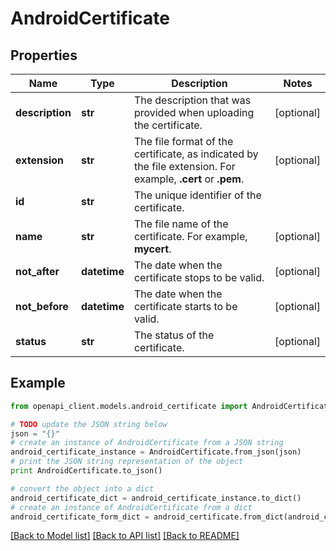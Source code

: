 # AndroidCertificate


## Properties
Name | Type | Description | Notes
------------ | ------------- | ------------- | -------------
**description** | **str** | The description that was provided when uploading the certificate. | [optional] 
**extension** | **str** | The file format of the certificate, as indicated by the file extension. For example, **.cert** or **.pem**. | [optional] 
**id** | **str** | The unique identifier of the certificate. | 
**name** | **str** | The file name of the certificate. For example, **mycert**. | [optional] 
**not_after** | **datetime** | The date when the certificate stops to be valid. | [optional] 
**not_before** | **datetime** | The date when the certificate starts to be valid. | [optional] 
**status** | **str** | The status of the certificate. | [optional] 

## Example

```python
from openapi_client.models.android_certificate import AndroidCertificate

# TODO update the JSON string below
json = "{}"
# create an instance of AndroidCertificate from a JSON string
android_certificate_instance = AndroidCertificate.from_json(json)
# print the JSON string representation of the object
print AndroidCertificate.to_json()

# convert the object into a dict
android_certificate_dict = android_certificate_instance.to_dict()
# create an instance of AndroidCertificate from a dict
android_certificate_form_dict = android_certificate.from_dict(android_certificate_dict)
```
[[Back to Model list]](../README.md#documentation-for-models) [[Back to API list]](../README.md#documentation-for-api-endpoints) [[Back to README]](../README.md)



